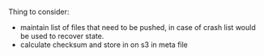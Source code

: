 Thing to consider:
- maintain list of files that need to be pushed, in case of crash list would be used to recover state.
- calculate checksum and store in on s3 in meta file